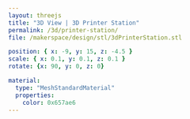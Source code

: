 ```yaml
---
layout: threejs
title: "3D View | 3D Printer Station"
permalink: /3d/printer-station/
file: /makerspace/design/stl/3dPrinterStation.stl

position: { x: -9, y: 15, z: -4.5 }
scale: { x: 0.1, y: 0.1, z: 0.1 }
rotate: {x: 90, y: 0, z: 0}

material:
  type: "MeshStandardMaterial"
  properties:
    color: 0x657ae6
---
```

